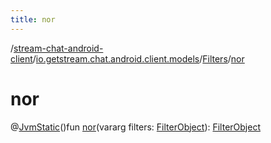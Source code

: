 ```yaml
---
title: nor
---
```

/[stream-chat-android-client](../../index.md)/[io.getstream.chat.android.client.models](../index.md)/[Filters](index.md)/[nor](nor.md)  
  
  
  
# nor  
@[JvmStatic](https://kotlinlang.org/api/latest/jvm/stdlib/kotlin.jvm/-jvm-static/index.html)()fun [nor](nor.md)(vararg filters: [FilterObject](../../io.getstream.chat.android.client.api.models/FilterObject/index.md)): [FilterObject](../../io.getstream.chat.android.client.api.models/FilterObject/index.md)
